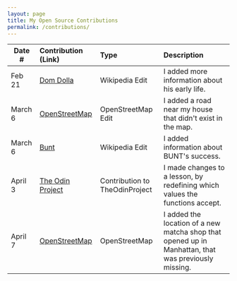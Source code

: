 ```yaml
---
layout: page
title: My Open Source Contributions
permalink: /contributions/
---
```


<!--
Type of the contribution should be "Wikipedia edit", "OpenStreet Map feature", "Documentation", "Course website", "Blog",
"Browser Add-on", etc.

The description should include a brief summary of what you did.

The link should bring us to a public page that shows your contribution. 

Replace the first row with your own contribution. 

-->




| Date #       | Contribution (Link)  | Type  | Description |
|---|:---|:---|:---|
| Feb 21   | [Dom Dolla](https://en.wikipedia.org/wiki/Special:Contributions/Mcai12)    | Wikipedia Edit    |   I added more information about his early life.|
| March 6  |  [OpenStreetMap](https://www.openstreetmap.org/changeset/163300845)  |  OpenStreetMap Edit   |   I added a road near my house that didn't exist in the map.  |
|  March 6   | [Bunt](https://en.wikipedia.org/wiki/Special:Contributions/Mcai12)    |  Wikipedia Edit   |  I added information about BUNT's success.  |
|  April 3   |  [The Odin Project](https://github.com/TheOdinProject/curriculum/pull/29581#pullrequestreview-2744346001)  |  Contribution to TheOdinProject  |  I made changes to a lesson, by redefining which values the functions accept.    |
| April 7    |  [OpenStreetMap](https://www.openstreetmap.org/changeset/164653852#map=19/40.726162/-73.992271)   | OpenStreetMap    |   I added the location of a new matcha shop that opened up in Manhattan, that was previously missing.  |

